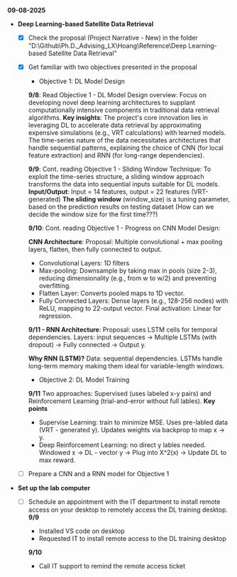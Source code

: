 **09-08-2025**
* **Deep Learning-based Satellite Data Retrieval**
  * [x] Check the proposal (Project Narrative - New) in the folder "D:\Github\Ph.D._Advising_LX\Hoang\Reference\Deep Learning-based Satellite Data Retrieval"
  * [x] Get familiar with two objectives presented in the proposal
    * Objective 1: DL Model Design

    **9/8**: Read Objective 1 - DL Model Design overview: Focus on developing novel deep learning architectures to supplant computationally intensive components in traditional data retrieval algorithms.
    **Key insights**: The project's core innovation lies in leveraging DL to accelerate data retrieval by approximating expensive simulations (e.g., VRT calculations) with learned models. The time-series nature of the data necessitates architectures that handle sequential patterns, explaining the choice of CNN (for local feature extraction) and RNN (for long-range dependencies).
        
    **9/9**: Cont. reading Objective 1 - Sliding Window Technique: To exploit the time-series structure, a sliding window approach transforms the data into sequential inputs suitable for DL models.
    **Input/Output**: Input = 14 features, output = 22 features (VRT-generated)
    **The sliding window** (window_size) is a tuning parameter, based on the prediction results on testing dataset (How can we decide the window size for the first time???)
    
    **9/10**: Cont. reading Objective 1 - Progress on CNN Model Design:

    **CNN Architecture**: Proposal: Multiple convolutional + max pooling layers, flatten, then fully connected to output.
    * Convolutional Layers: 1D filters
    * Max-pooling: Downsample by taking max in pools (size 2-3), reducing dimensionality (e.g., from w to w/2) and preventing overfitting.
    * Flatten Layer: Converts pooled maps to 1D vector.
    * Fully Connected Layers: Dense layers (e.g., 128-256 nodes) with ReLU, mapping to 22-output vector. Final activation: Linear for regression.

    **9/11 - RNN Architecture**: Proposal: uses LSTM cells for temporal dependencies. Layers: input sequences -> Multiple LSTMs (with dropout) -> Fully connected
  -> Output y.

    **Why RNN (LSTM)?** Data: sequential dependencies. LSTMs handle long-term memory making them ideal for variable-length windows.
  
    * Objective 2: DL Model Training
   
    **9/11** Two approaches: Supervised (uses labeled x-y pairs) and Reinforcement Learning (trial-and-error without full lables).
      **Key points** 
      * Supervise Learning: train to minimize MSE. Uses pre-labled data (VRT - generated y). Updates weights via backprop to map x -> y.
      * Deep Reinforcement Learning: no direct y lables needed. Windowed x -> DL - vector y -> Plug into X^2(x) -> Update DL to max reward.
  * [ ] Prepare a CNN and a RNN model for Objective 1



* **Set up the lab computer**
  * [ ] Schedule an appointment with the IT department to install remote access on your desktop to remotely access the DL training desktop.  
  **9/9**
    * Installed VS code on desktop
    * Requested IT to install remote access to the DL training desktop

     **9/10**
     * Call IT support to remind the remote access ticket

